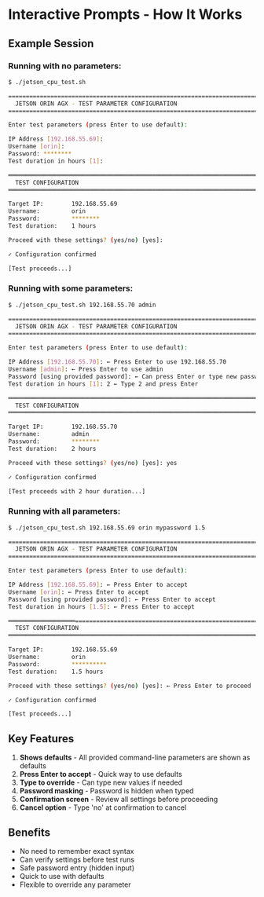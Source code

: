 # Interactive Prompts - How It Works

## Example Session

### Running with no parameters:
```bash
$ ./jetson_cpu_test.sh

================================================================================
  JETSON ORIN AGX - TEST PARAMETER CONFIGURATION
================================================================================

Enter test parameters (press Enter to use default):

IP Address [192.168.55.69]:
Username [orin]:
Password: ********
Test duration in hours [1]:

═══════════════════════════════════════════════════════════════════════════════
  TEST CONFIGURATION
═══════════════════════════════════════════════════════════════════════════════

Target IP:        192.168.55.69
Username:         orin
Password:         ********
Test duration:    1 hours

Proceed with these settings? (yes/no) [yes]:

✓ Configuration confirmed

[Test proceeds...]
```

### Running with some parameters:
```bash
$ ./jetson_cpu_test.sh 192.168.55.70 admin

================================================================================
  JETSON ORIN AGX - TEST PARAMETER CONFIGURATION
================================================================================

Enter test parameters (press Enter to use default):

IP Address [192.168.55.70]: ← Press Enter to use 192.168.55.70
Username [admin]: ← Press Enter to use admin
Password [using provided password]: ← Can press Enter or type new password
Test duration in hours [1]: 2 ← Type 2 and press Enter

═══════════════════════════════════════════════════════════════════════════════
  TEST CONFIGURATION
═══════════════════════════════════════════════════════════════════════════════

Target IP:        192.168.55.70
Username:         admin
Password:         ********
Test duration:    2 hours

Proceed with these settings? (yes/no) [yes]: yes

✓ Configuration confirmed

[Test proceeds with 2 hour duration...]
```

### Running with all parameters:
```bash
$ ./jetson_cpu_test.sh 192.168.55.69 orin mypassword 1.5

================================================================================
  JETSON ORIN AGX - TEST PARAMETER CONFIGURATION
================================================================================

Enter test parameters (press Enter to use default):

IP Address [192.168.55.69]: ← Press Enter to accept
Username [orin]: ← Press Enter to accept
Password [using provided password]: ← Press Enter to accept
Test duration in hours [1.5]: ← Press Enter to accept

═══════════════════================================================================
  TEST CONFIGURATION
═══════════════════════════════════════════════════════════════════════════════

Target IP:        192.168.55.69
Username:         orin
Password:         **********
Test duration:    1.5 hours

Proceed with these settings? (yes/no) [yes]: ← Press Enter to proceed

✓ Configuration confirmed

[Test proceeds...]
```

## Key Features

1. **Shows defaults** - All provided command-line parameters are shown as defaults
2. **Press Enter to accept** - Quick way to use defaults
3. **Type to override** - Can type new values if needed
4. **Password masking** - Password is hidden when typed
5. **Confirmation screen** - Review all settings before proceeding
6. **Cancel option** - Type 'no' at confirmation to cancel

## Benefits

- No need to remember exact syntax
- Can verify settings before test runs
- Safe password entry (hidden input)
- Quick to use with defaults
- Flexible to override any parameter
